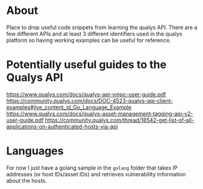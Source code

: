 # About
Place to drop useful code snippets from learning the qualys API. There are a few different APIs and at least 3 different identifiers used in the qualys platform so having working examples can be useful for reference.

# Potentially useful guides to the Qualys API
https://www.qualys.com/docs/qualys-api-vmpc-user-guide.pdf
https://community.qualys.com/docs/DOC-4523-qualys-api-client-examples#jive_content_id_Go_Language_Example
https://www.qualys.com/docs/qualys-asset-management-tagging-api-v2-user-guide.pdf
https://community.qualys.com/thread/18542-get-list-of-all-applications-on-authenticated-hosts-via-api

# Languages
For now I just have a golang sample in the `golang` folder that takes IP addresses (or host IDs/asset IDs) and retrieves vulnerability information about the hosts.